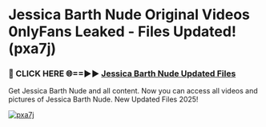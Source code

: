 # Jessica Barth Nude Original Videos 0nlyFans Leaked - Files Updated! (pxa7j)

<h3>🔴 CLICK HERE 🌐==►► <a href="https://tinyurl.com/52m3yx9h" rel="nofollow">Jessica Barth Nude Updated Files</a></h3>

Get Jessica Barth Nude and all content. Now you can access all videos and pictures of Jessica Barth Nude. New Updated Files 2025!

[![pxa7j](https://i.imgur.com/TnHtlc8.gif)](https://tinyurl.com/52m3yx9h)
